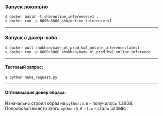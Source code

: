 ### Запуск локально
```shell script
$ docker build -t shb/online_inference:v1 . 
$ docker run -p 8000:8000 shb/online_inference:v1
```
----------
### Запуск с докер-хаба
```shell script
$ docker pull shokhan/made_ml_prod_hw2_online_inference:latest
$ docker run -p 8000:8000 shokhan/made_ml_prod_hw2_online_inference
```
----------
#### Тестовый запрос:
```shell script
$ python make_request.py
```
----------
#### Оптимизация докер образа:
Изначально строил образ на `python:3.6` - получилось 1.29GB. Попробовал вместо этого `python:3.6-slim` - стало 524MB.